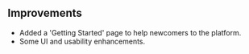 ## Improvements

* Added a 'Getting Started' page to help newcomers to the platform.
* Some UI and usability enhancements.
